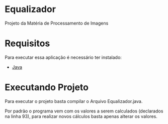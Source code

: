 # Equalizador
Projeto da Matéria de Processamento de Imagens

# Requisitos

Para executar essa aplicação é necessário ter instalado:
- [Java](https://www.java.com/pt-BR/) 

# Executando Projeto
Para executar o projeto basta compilar o Arquivo Equalizador.java.

Por padrão o programa vem com os valores a serem calculados (declarados na linha 93), para realizar novos cálculos basta apenas alterar os valores. 
